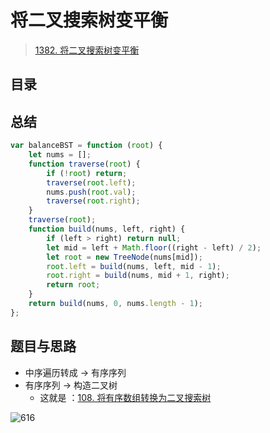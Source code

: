 
# 将二叉搜索树变平衡


>  [1382. 将二叉搜索树变平衡](https://leetcode.cn/problems/balance-a-binary-search-tree/)



## 目录
<!-- toc -->
 ## 总结 

```javascript
var balanceBST = function (root) {
    let nums = [];
    function traverse(root) {
        if (!root) return;
        traverse(root.left);
        nums.push(root.val);
        traverse(root.right);
    }
    traverse(root);
    function build(nums, left, right) {
        if (left > right) return null;
        let mid = left + Math.floor((right - left) / 2);
        let root = new TreeNode(nums[mid]);
        root.left = build(nums, left, mid - 1);
        root.right = build(nums, mid + 1, right);
        return root;
    }
    return build(nums, 0, nums.length - 1);
};
```

## 题目与思路

- 中序遍历转成 → 有序序列
- 有序序列 → 构造二叉树 
	- 这就是 ：[108. 将有序数组转换为二叉搜索树](/post/6jjMqmPh.html)

![616](#)